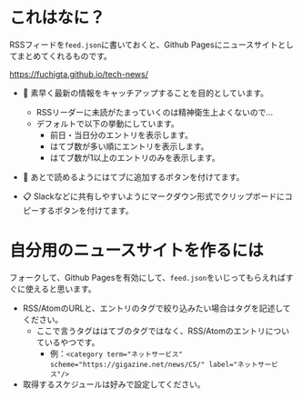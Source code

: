 # これはなに？

RSSフィードを`feed.json`に書いておくと、Github Pagesにニュースサイトとしてまとめてくれるものです。

https://fuchigta.github.io/tech-news/

- :rocket: 素早く最新の情報をキャッチアップすることを目的としています。
  - RSSリーダーに未読がたまっていくのは精神衛生上よくないので…
  - デフォルトで以下の挙動にしています。
    - 前日・当日分のエントリを表示します。
    - はてブ数が多い順にエントリを表示します。
    - はてブ数が1以上のエントリのみを表示します。

- :bookmark: あとで読めるようにはてブに追加するボタンを付けてます。

- :clipboard: Slackなどに共有しやすいようにマークダウン形式でクリップボードにコピーするボタンを付けてます。

# 自分用のニュースサイトを作るには

フォークして、Github Pagesを有効にして、`feed.json`をいじってもらえればすぐに使えると思います。

- RSS/AtomのURLと、エントリのタグで絞り込みたい場合はタグを記述してください。
  - ここで言うタグははてブのタグではなく、RSS/Atomのエントリについているやつです。
    - 例：`<category term="ネットサービス" scheme="https://gigazine.net/news/C5/" label="ネットサービス"/>`
- 取得するスケジュールは好みで設定してください。
